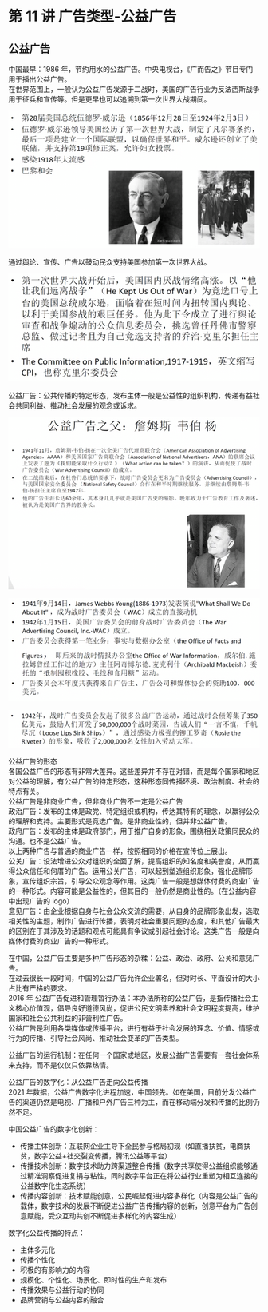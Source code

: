 # 第 11 讲 广告类型-公益广告

## 公益广告
中国最早：1986 年，节约用水的公益广告。中央电视台，《广而告之》节目专门用于播出公益广告。  
在世界范围上，一般认为公益广告发源于二战时，美国的广告行业为反法西斯战争用于征兵和宣传等。但是更早也可以追溯到第一次世界大战期间。

![](_v_images/20221113140712964_20201_1.png)

通过舆论、宣传、广告以鼓动民众支持美国参加第一次世界大战。

![](_v_images/20221113140950354_265_1.png)

公益广告：公共传播的特定形态，发布主体一般是公益性的组织机构，传递有益社会共同利益、推动社会发展的观念或诉求。

![](_v_images/20221113141408221_29853_1.png)

![](_v_images/20221113141551830_24119_1.png)

![](_v_images/20221113141632698_28115_1.png)

公益广告的形态  
各国公益广告的形态有非常大差异。这些差异并不存在对错，而是每个国家和地区对公益的理解，有公益广告的特定形态，这种形态同传播环境、政治制度、社会的特点有关。  
公益广告是非商业广告，但非商业广告不一定是公益广告  
政治广告：发布的主体是政党、特定组织或机构，传达其特有的理念，以赢得公众的理解和支持。主要形式是竞选广告。是非商业性的，但并非公益广告。  
政府广告：发布的主体是政府部门，用于推广自身的形象，围绕相关政策同民众的沟通。也不是公益广告。  
以上两种广告与普通的商业广告一样，按照相同的价格在宣传位上展出。  
公关广告：设法增进公众对组织的全面了解，提高组织的知名度和美誉度，从而赢得公众信任和何厝的广告。运用公关广告，可以起到塑造组织形象，强化品牌形象，宣传组织宗旨，引导公众观念等作用。这类广告一般是想媒体付费的商业广告的一种形式。内容可能是公益性的，但其目的一般仍然是商业性的。（在公益内容中出现广告的 logo）  
意见广告：由企业根据自身与社会公众交流的需要，从自身的品牌形象出发，选取相关性的主题，制作广告进行传播，表明对社会重要问题的态度，和其他广告最大的区别在于其涉及的话题和观点可能具有争议或引起社会讨论。这类广告一般是向媒体付费的商业广告的一种形式。  

在中国，公益广告主要是多种广告形态的杂糅：公益、政治、政府、公关和意见广告。  
在过去很长一段时间，中国的公益广告允许企业署名，但对时长、平面设计的大小占比有严格的要求。  
2016 年 公益广告促进和管理暂行办法：本办法所称的公益广告，是指传播社会主义核心价值观，倡导良好道德风尚，促进公民文明素养和社会文明程度提高，维护国家和社会公共利益的非营利性广告。  
公益广告是利用各类媒体或传播平台，进行有益于社会发展的理念、价值、情感或行为的传播、引导社会风尚、推动社会变革的广告类型。

公益广告的运行机制：在任何一个国家或地区，发展公益广告需要有一套社会体系来支持，而不是仅仅只依靠热情。

公益广告的数字化：从公益广告走向公益传播  
2021 年数据，公益广告数字化进程加速，中国领先。如在美国，目前分发公益广告的渠道仍然是电视、广播和户外广告三种为主，而在移动端分发和传播的比例仍然不足。

中国公益广告的数字化创新：  

* 传播主体创新：互联网企业主导下全民参与格局初现（如直播扶贫，电商扶贫，数字公益+社交裂变传播，腾讯公益等平台）  
* 传播技术创新：数字技术助力跨渠道整合传播（数字共享使得公益组织能够通过精准洞察促进复捐与粘性，同时数字平台正在将公益行业重塑为相互连接的公益数字化生态系统）  
* 传播内容创新：技术赋能创意，公民崛起促进内容多样化（内容是公益广告的载体，数字技术的发展不断促进公益广告传播内容的创新，创意平台为广告创意赋能，受众互动共创不断促进多样化的内容生成）  

数字化公益传播的特点：  

* 主体多元化  
* 传播个性化  
* 积极的有影响力的内容  
* 规模化、个性化、场景化、即时性的生产和发布  
* 传播效果与公益行动的协同  
* 品牌营销与公益内容的融合

